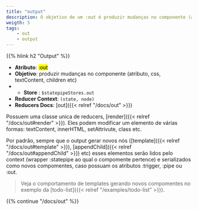 ```yaml
---
title: "output"
description: O objetivo de um :out é produzir mudanças no componente (atributo, css, textContent, children etc)
weigth: 5
tags:
    - out
    - output
---
```


{{% hlink h2 "Output" %}}

* **Atributo**: <mark>:out</mark>
* **Objetivo**: produzir mudanças no componente (atributo, css, textContent, children etc)
* * **Store** : `$statepipeStores.out`
* **Reducer Context**: `(state, node)`
* **Reducers Docs**: [out]({{< relref "/docs/out" >}})

Possuem uma classe unica de reducers, [render]({{< relref "/docs/out#render" >}}). Eles podem modificar um elemento de várias formas: textContent, innerHTML, setAttrivute, class etc.

Por padrão, sempre que o output gerar novos nós ([template]({{< relref "/docs/out#template" >}}), [appendChild]({{< relref "/docs/out#appendChild" >}}) etc) esses elementos serão lidos pelo context (wrapper :statepipe ao qual o compomente pertence) e serializados como novos compomentes, caso possuam os atributos :trigger, :pipe ou :out.

> Veja o comportamento de templates gerando novos compomentes no exemplo da [todo-list]({{< relref "/examples/todo-list" >}}).

{{% continue "/docs/out" %}}
